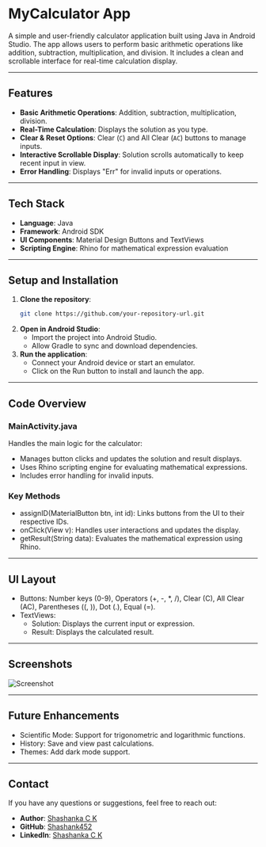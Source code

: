 # MyCalculator App

A simple and user-friendly calculator application built using Java in Android Studio. The app allows users to perform basic arithmetic operations like addition, subtraction, multiplication, and division. It includes a clean and scrollable interface for real-time calculation display.

---

## Features

- **Basic Arithmetic Operations**: Addition, subtraction, multiplication, division.
- **Real-Time Calculation**: Displays the solution as you type.
- **Clear & Reset Options**: Clear (`C`) and All Clear (`AC`) buttons to manage inputs.
- **Interactive Scrollable Display**: Solution scrolls automatically to keep recent input in view.
- **Error Handling**: Displays "Err" for invalid inputs or operations.

---

## Tech Stack

- **Language**: Java
- **Framework**: Android SDK
- **UI Components**: Material Design Buttons and TextViews
- **Scripting Engine**: Rhino for mathematical expression evaluation

---

## Setup and Installation

1. **Clone the repository**:
   ```bash
   git clone https://github.com/your-repository-url.git
   ```
2. **Open in Android Studio**:
   - Import the project into Android Studio.
   - Allow Gradle to sync and download dependencies.
4. **Run the application**:
   - Connect your Android device or start an emulator.
   - Click on the Run button to install and launch the app.

---

## Code Overview

### MainActivity.java
Handles the main logic for the calculator:

- Manages button clicks and updates the solution and result displays.
- Uses Rhino scripting engine for evaluating mathematical expressions.
- Includes error handling for invalid inputs.

### Key Methods

- assignID(MaterialButton btn, int id): Links buttons from the UI to their respective IDs.
- onClick(View v): Handles user interactions and updates the display.
- getResult(String data): Evaluates the mathematical expression using Rhino.

---

## UI Layout
- Buttons: Number keys (0-9), Operators (+, -, *, /), Clear (C), All Clear (AC), Parentheses ((, )), Dot (.), Equal (=).
- TextViews:
  - Solution: Displays the current input or expression.
  - Result: Displays the calculated result.

---

## Screenshots
![Screenshot](https://github.com/user-attachments/assets/fc944847-ea10-4283-9452-19117eb18644)

---

## Future Enhancements

- Scientific Mode: Support for trigonometric and logarithmic functions.
- History: Save and view past calculations.
- Themes: Add dark mode support.

---

## Contact
If you have any questions or suggestions, feel free to reach out:
- **Author**: [Shashanka C K](mailto:shashankcks2002@gmail.com)  
- **GitHub**: [Shashank452](https://github.com/Shashank452)  
- **LinkedIn**: [Shashanka C K](https://www.linkedin.com/in/shashanka-c-k)
